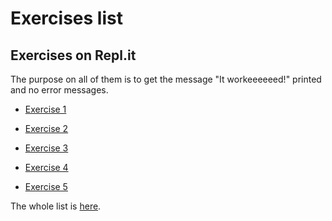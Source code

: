 # Exercises list

## Exercises on Repl.it

The purpose on all of them is to get the message "It workeeeeeed!" printed and no error messages.

* [Exercise 1](https://repl.it/@debora_duarte/confidence001)

* [Exercise 2](https://repl.it/@debora_duarte/confidence002)

* [Exercise 3](https://repl.it/@debora_duarte/confidence003)

* [Exercise 4](https://repl.it/@debora_duarte/confidence004)

* [Exercise 5](https://repl.it/@debora_duarte/confidence005)

The whole list is [here](https://repl.it/@debora_duarte).
